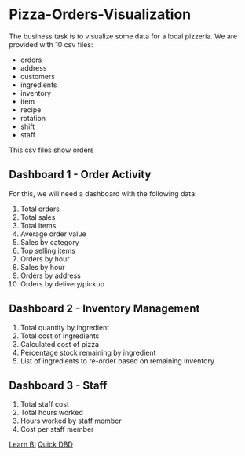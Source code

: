 # Pizza-Orders-Visualization

The business task is to visualize some data for a local pizzeria. We are provided with 10 csv files:
- orders
- address
- customers
- ingredients
- inventory
- item
- recipe
- rotation
- shift
- staff

This csv files show orders

  
## Dashboard 1 - Order Activity
For this, we will need a dashboard with the following data:
1. Total orders
2. Total sales
3. Total items
4. Average order value
5. Sales by category
6. Top selling items
7. Orders by hour
8. Sales by hour
9. Orders by address
10. Orders by delivery/pickup

## Dashboard 2 - Inventory Management
1. Total quantity by ingredient
2. Total cost of ingredients
3. Calculated cost of pizza
4. Percentage stock remaining by ingredient
5. List of ingredients to re-order based on remaining inventory

## Dashboard 3 - Staff
1. Total staff cost
2. Total hours worked
3. Hours worked by staff member
4. Cost per staff member

[Learn BI](https://learnbi.online/pizzaproject)
[Quick DBD](https://app.quickdatabasediagrams.com/#/d/bMc4bp)
